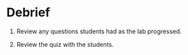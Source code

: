 # Debrief

1. Review any questions students had as the lab progressed.
  
1. Review the quiz with the students.
